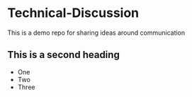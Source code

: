 # Technical-Discussion
This is a demo repo for sharing ideas around communication 



## This is a second heading
* One
* Two
* Three
